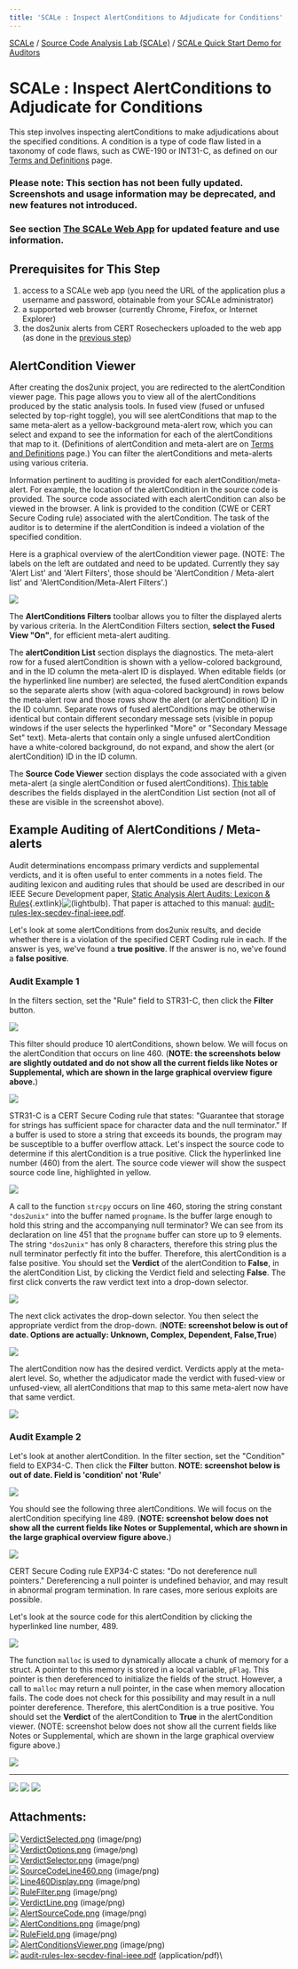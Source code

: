 ```yaml
---
title: 'SCALe : Inspect AlertConditions to Adjudicate for Conditions'
---
```

 [SCALe](index.md) / [Source Code Analysis Lab (SCALe)](Welcome.md) / [SCALe Quick Start Demo for
    Auditors](SCALe-Quick-Start-Demo-for-Auditors.md)
<!-- <legal> -->
<!-- SCALe version r.6.5.5.1.A -->
<!--  -->
<!-- Copyright 2021 Carnegie Mellon University. -->
<!--  -->
<!-- NO WARRANTY. THIS CARNEGIE MELLON UNIVERSITY AND SOFTWARE ENGINEERING -->
<!-- INSTITUTE MATERIAL IS FURNISHED ON AN "AS-IS" BASIS. CARNEGIE MELLON -->
<!-- UNIVERSITY MAKES NO WARRANTIES OF ANY KIND, EITHER EXPRESSED OR -->
<!-- IMPLIED, AS TO ANY MATTER INCLUDING, BUT NOT LIMITED TO, WARRANTY OF -->
<!-- FITNESS FOR PURPOSE OR MERCHANTABILITY, EXCLUSIVITY, OR RESULTS -->
<!-- OBTAINED FROM USE OF THE MATERIAL. CARNEGIE MELLON UNIVERSITY DOES NOT -->
<!-- MAKE ANY WARRANTY OF ANY KIND WITH RESPECT TO FREEDOM FROM PATENT, -->
<!-- TRADEMARK, OR COPYRIGHT INFRINGEMENT. -->
<!--  -->
<!-- Released under a MIT (SEI)-style license, please see COPYRIGHT file or -->
<!-- contact permission@sei.cmu.edu for full terms. -->
<!--  -->
<!-- [DISTRIBUTION STATEMENT A] This material has been approved for public -->
<!-- release and unlimited distribution.  Please see Copyright notice for -->
<!-- non-US Government use and distribution. -->
<!--  -->
<!-- DM19-1274 -->
<!-- </legal> -->

SCALe : Inspect AlertConditions to Adjudicate for Conditions
=======================================================================

This step involves inspecting alertConditions to make adjudications about the specified conditions. A condition is a type of code flaw listed in a taxonomy of code flaws, such as CWE-190 or INT31-C, as defined on our [Terms and Definitions](Terms-and-Definitions.md) page.

### Please note: This section has not been fully updated. Screenshots and usage information may be deprecated, and new features not introduced.

### See section [The SCALe Web App](The-SCALe-Web-App.md) for updated feature and use information.

Prerequisites for This Step
---------------------------

1.  access to a SCALe web app (you need the URL of the application plus
    a username and password, obtainable from your SCALe administrator)
2.  a supported web browser (currently Chrome, Firefox, or Internet
    Explorer)
3.  the dos2unix alerts from CERT Rosecheckers uploaded to the web app (as
    done in the [previous step](Upload-Source-Code-and-Analysis-Outputs.md))

AlertCondition Viewer
------------

After creating the dos2unix project, you are redirected to the alertCondition
viewer page. This page allows you to view all of the alertConditions produced by
the static analysis tools. In fused view (fused or unfused selected by top-right toggle), 
you will see alertConditions that map to the same meta-alert as a yellow-background meta-alert row, 
which you can select and expand to see the information for each of
the alertConditions that map to it. (Definitions of alertCondition and meta-alert 
are on [Terms and Definitions](Terms-and-Definitions) page.)
You can filter the alertConditions and meta-alerts using various
criteria. 

Information pertinent to auditing is provided for each
alertCondition/meta-alert. For example, the location of the alertCondition in the source code is
provided. The source code associated with each alertCondition can also be viewed
in the browser. A link is provided to the condition (CWE or CERT Secure Coding rule)
associated with the alertCondition. The task of the auditor is to determine if
the alertCondition is indeed a violation of the specified condition.

Here is a graphical overview of the alertCondition viewer page. (NOTE: The labels on the left are outdated and need 
to be updated. Currently they say 'Alert List' and 'Alert Filters', those should be 'AlertCondition / Meta-alert list' 
and 'AlertCondition/Meta-Alert Filters'.)

![](attachments/AlertConditionsViewer.png)

The **AlertConditions Filters** toolbar allows you to filter the displayed alerts
by various criteria. In the AlertCondition Filters section, **select the Fused View "On"**, for efficient meta-alert auditing.


The **alertCondition List** section displays the diagnostics. The meta-alert row
for a fused alertCondition is shown with a yellow-colored background, and in the
ID column the meta-alert ID is displayed. When editable fields (or the
hyperlinked line number) are selected, the fused alertCondition expands so the
separate alerts show (with aqua-colored background) in rows below the
meta-alert row and those rows show the alert (or alertCondition) ID in the ID column.
Separate rows of fused alertConditions may be otherwise identical but contain
different secondary message sets (visible in popup windows if the user
selects the hyperlinked "More" or "Secondary Message Set" text).
Meta-alerts that contain only a single unfused alertCondition have a
white-colored background, do not expand, and show the alert (or alertCondition) ID in
the ID column.

The **Source Code Viewer** section displays the code associated with a
given meta-alert (a single alertCondition or fused alertConditions). [This table](The-SCALe-Web-App.md#alert-viewer-fields)
describes the fields displayed in the alertCondition List section (not all of
these are visible in the screenshot above).

Example Auditing of AlertConditions / Meta-alerts
--------------------------

Audit determinations encompass primary verdicts and supplemental
verdicts, and it is often useful to enter comments in a notes field. The
auditing lexicon and auditing rules that should be used are described in
our IEEE Secure Development paper,
[Static Analysis Alert Audits: Lexicon & Rules](http://resources.sei.cmu.edu/library/asset-view.cfm?assetid=484185){.extlink}![(lightbulb)](images/icons/emoticons/lightbulb_on.png).
That paper is attached to this manual:
[audit-rules-lex-secdev-final-ieee.pdf](attachments/audit-rules-lex-secdev-final-ieee.pdf).

Let's look at some alertConditions from dos2unix results, and decide whether there is a violation of 
the specified CERT Coding rule in each. If the answer is yes, we've found a **true
positive**. If the answer is no, we've found a **false positive**.

### Audit Example 1

In the filters section, set the "Rule" field to STR31-C, then click the
**Filter** button.

![](attachments/RuleFilter.png)

This filter should produce 10 alertConditions, shown below. We will focus on the
alertCondition that occurs on line 460. (**NOTE: the screenshots below are slightly outdated and do not show all the current fields like Notes or Supplemental, which are shown in the large graphical overview figure above.**)

![](attachments/Line460Display.png)

STR31-C is a CERT Secure Coding rule that states: "Guarantee that
storage for strings has sufficient space for character data and the null
terminator." If a buffer is used to store a string that exceeds its
bounds, the program may be susceptible to a buffer overflow attack.
Let's inspect the source code to determine if this alertCondition is a true
positive. Click the hyperlinked line number (460) from the alert. The
source code viewer will show the suspect source code line, highlighted
in yellow.

![](attachments/SourceCodeLine460.png)

A call to the function `strcpy` occurs on line 460, storing the string
constant `"dos2unix"` into the buffer named `progname`. Is the buffer
large enough to hold this string and the accompanying null terminator?
We can see from its declaration on line 451 that the `progname` buffer
can store up to 9 elements. The string `"dos2unix"` has only 8
characters, therefore this string plus the null terminator perfectly fit
into the buffer. Therefore, this alertCondition is a false positive. You should
set the **Verdict** of the alertCondition to **False**, in the alertCondition List, by
clicking the Verdict field and selecting **False**. The first click
converts the raw verdict text into a drop-down selector.

![](attachments/VerdictSelector.png)

The next click activates the drop-down selector. You then select the
appropriate verdict from the drop-down. (**NOTE: screenshot below is out of date. Options are actually: Unknown, Complex, Dependent, False,True**)

![](attachments/VerdictOptions.png)

The alertCondition now has the desired verdict. Verdicts apply at the meta-alert level. So, whether the adjudicator made the verdict with fused-view or unfused-view, all alertConditions that map to this same meta-alert now have that same verdict.

![](attachments/VerdictSelected.png)

### Audit Example 2

Let's look at another alertCondition. In the filter section, set the
"Condition" field to EXP34-C. Then click the **Filter** button. **NOTE: screenshot below is out of date. Field is 'condition' not 'Rule'**

![](attachments/RuleField.png)

You should see the following three alertConditions. We will focus on the
alertCondition specifying line 489. (**NOTE: screenshot below does not show all the current fields like Notes or Supplemental, which are shown in the large graphical overview figure above.**)

![](attachments/AlertConditions.png)

CERT Secure Coding rule EXP34-C states: "Do not dereference null
pointers." Dereferencing a null pointer is undefined behavior, and may
result in abnormal program termination. In rare cases, more serious
exploits are possible.

Let's look at the source code for this alertCondition by clicking the
hyperlinked line number, 489.

![](attachments/AlertSourceCode.png)

The function `malloc` is used to dynamically allocate a chunk of memory
for a struct. A pointer to this memory is stored in a local variable,
`pFlag`. This pointer is then dereferenced to initialize the fields of
the struct. However, a call to `malloc` may return a null pointer, in
the case when memory allocation fails. The code does not check for this
possibility and may result in a null pointer dereference. Therefore,
this alertCondition is a true positive. You should set the **Verdict** of
the alertCondition to **True** in the alertCondition viewer. (NOTE: screenshot
below does not show all the current fields like Notes or
Supplemental, which are shown in the large graphical overview figure
above.)

![](attachments/VerdictLine.png)

------------------------------------------------------------------------

[![](attachments/arrow_left.png)](Upload-Source-Code-and-Analysis-Outputs.md)
[![](attachments/arrow_up.png)](SCALe-Quick-Start-Demo-for-Auditors.md)
[![](attachments/arrow_right.png)](Export-Analysis-Results-from-the-Web-Application.md)

Attachments:
------------

![](images/icons/bullet_blue.gif) [VerdictSelected.png](attachments/VerdictSelected.png) (image/png)\
![](images/icons/bullet_blue.gif) [VerdictOptions.png](attachments/VerdictOptions.png) (image/png)\
![](images/icons/bullet_blue.gif) [VerdictSelector.png](attachments/VerdictSelector.png) (image/png)\
![](images/icons/bullet_blue.gif) [SourceCodeLine460.png](attachments/SourceCodeLine460.png) (image/png)\
![](images/icons/bullet_blue.gif) [Line460Display.png](attachments/Line460Display.png) (image/png)\
![](images/icons/bullet_blue.gif) [RuleFilter.png](attachments/RuleFilter.png) (image/png)\
![](images/icons/bullet_blue.gif) [VerdictLine.png](attachments/VerdictLine.png) (image/png)\
![](images/icons/bullet_blue.gif) [AlertSourceCode.png](attachments/AlertSourceCode.png) (image/png)\
![](images/icons/bullet_blue.gif) [AlertConditions.png](attachments/AlertConditions.png) (image/png)\
![](images/icons/bullet_blue.gif) [RuleField.png](attachments/RuleField.png) (image/png)\
![](images/icons/bullet_blue.gif)
[AlertConditionsViewer.png](attachments/AlertConditionsViewer.png) (image/png)\
![](images/icons/bullet_blue.gif)
[audit-rules-lex-secdev-final-ieee.pdf](attachments/audit-rules-lex-secdev-final-ieee.pdf)
(application/pdf)\
